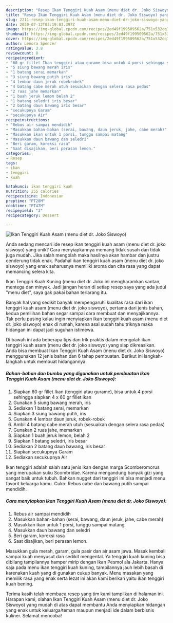 ```yaml
---
description: "Resep Ikan Tenggiri Kuah Asam (menu diet dr. Joko Siswoyo) yang Enak Banget"
title: "Resep Ikan Tenggiri Kuah Asam (menu diet dr. Joko Siswoyo) yang Enak Banget"
slug: 2211-resep-ikan-tenggiri-kuah-asam-menu-diet-dr-joko-siswoyo-yang-enak-banget
date: 2020-07-12T03:19:03.397Z
image: https://img-global.cpcdn.com/recipes/2ed49f199509562a/751x532cq70/ikan-tenggiri-kuah-asam-menu-diet-dr-joko-siswoyo-foto-resep-utama.jpg
thumbnail: https://img-global.cpcdn.com/recipes/2ed49f199509562a/751x532cq70/ikan-tenggiri-kuah-asam-menu-diet-dr-joko-siswoyo-foto-resep-utama.jpg
cover: https://img-global.cpcdn.com/recipes/2ed49f199509562a/751x532cq70/ikan-tenggiri-kuah-asam-menu-diet-dr-joko-siswoyo-foto-resep-utama.jpg
author: Lenora Spencer
ratingvalue: 3.8
reviewcount: 8
recipeingredient:
- "60 gr fillet Ikan tenggiri atau gurame bisa untuk 4 porsi sehingga siapkan 4 x 60 gr fillet ikan"
- "5 siung bawang merah iris"
- "1 batang serai memarkan"
- "3 siung bawang putih iris"
- "4 lembar daun jeruk robekrobek"
- "4 batang cabe merah utuh sesuaikan dengan selera rasa pedas"
- "2 ruas jahe memarkan"
- "1 buah jeruk lemon belah 2"
- "1 batang seledri iris besar"
- "2 batang daun bawang iris besar"
- "secukupnya Garam"
- "secukupnya Air"
recipeinstructions:
- "Rebus air sampai mendidih"
- "Masukkan bahan-bahan (serai, bawang, daun jeruk, jahe, cabe merah)"
- "Masukkan ikan untuk 1 porsi, tunggu sampai matang"
- "Masukkan daun bawang dan seledri"
- "Beri garam, koreksi rasa"
- "Saat disajikan, beri perasan lemon."
categories:
- Resep
tags:
- ikan
- tenggiri
- kuah

katakunci: ikan tenggiri kuah 
nutrition: 255 calories
recipecuisine: Indonesian
preptime: "PT28M"
cooktime: "PT47M"
recipeyield: "3"
recipecategory: Dessert

---
```



![Ikan Tenggiri Kuah Asam (menu diet dr. Joko Siswoyo)](https://img-global.cpcdn.com/recipes/2ed49f199509562a/751x532cq70/ikan-tenggiri-kuah-asam-menu-diet-dr-joko-siswoyo-foto-resep-utama.jpg)

Anda sedang mencari ide resep ikan tenggiri kuah asam (menu diet dr. joko siswoyo) yang unik? Cara menyiapkannya memang tidak susah dan tidak juga mudah. Jika salah mengolah maka hasilnya akan hambar dan justru cenderung tidak enak. Padahal ikan tenggiri kuah asam (menu diet dr. joko siswoyo) yang enak seharusnya memiliki aroma dan cita rasa yang dapat memancing selera kita.

Ikan Tenggiri Kuah Kuning (menu diet dr. Joko ini mengharamkan santan, mentega dan minyak. Jadi jangan heran di setiap resep saya yang ada judul &#34;menu diet&#34;, saya gak pakai bahan terlarang itu.

Banyak hal yang sedikit banyak mempengaruhi kualitas rasa dari ikan tenggiri kuah asam (menu diet dr. joko siswoyo), pertama dari jenis bahan, kedua pemilihan bahan segar sampai cara membuat dan menyajikannya. Tak perlu pusing kalau ingin menyiapkan ikan tenggiri kuah asam (menu diet dr. joko siswoyo) enak di rumah, karena asal sudah tahu triknya maka hidangan ini dapat jadi suguhan istimewa.


Di bawah ini ada beberapa tips dan trik praktis dalam mengolah ikan tenggiri kuah asam (menu diet dr. joko siswoyo) yang siap dikreasikan. Anda bisa membuat Ikan Tenggiri Kuah Asam (menu diet dr. Joko Siswoyo) menggunakan 12 jenis bahan dan 6 tahap pembuatan. Berikut ini langkah-langkah untuk membuat hidangannya.

<!--inarticleads1-->

##### Bahan-bahan dan bumbu yang digunakan untuk pembuatan Ikan Tenggiri Kuah Asam (menu diet dr. Joko Siswoyo):

1. Siapkan 60 gr fillet Ikan (tenggiri atau gurame), bisa untuk 4 porsi sehingga siapkan 4 x 60 gr fillet ikan
1. Gunakan 5 siung bawang merah, iris
1. Sediakan 1 batang serai, memarkan
1. Siapkan 3 siung bawang putih, iris
1. Gunakan 4 lembar daun jeruk, robek-robek
1. Ambil 4 batang cabe merah utuh (sesuaikan dengan selera rasa pedas)
1. Gunakan 2 ruas jahe, memarkan
1. Siapkan 1 buah jeruk lemon, belah 2
1. Siapkan 1 batang seledri, iris besar
1. Sediakan 2 batang daun bawang, iris besar
1. Siapkan secukupnya Garam
1. Sediakan secukupnya Air


Ikan tenggiri adalah salah satu jenis ikan dengan marga Scomberomorus yang merupakan suku Scombridae. Karena mengandung banyak gizi yang sangat baik untuk tubuh. Bahkan nugget dari tenggiri ini bisa menjadi menu favorit keluarga kamu. Cuko: Rebus cabe dan bawang putih sampai mendidih. 

<!--inarticleads2-->

##### Cara menyiapkan Ikan Tenggiri Kuah Asam (menu diet dr. Joko Siswoyo):

1. Rebus air sampai mendidih
1. Masukkan bahan-bahan (serai, bawang, daun jeruk, jahe, cabe merah)
1. Masukkan ikan untuk 1 porsi, tunggu sampai matang
1. Masukkan daun bawang dan seledri
1. Beri garam, koreksi rasa
1. Saat disajikan, beri perasan lemon.


Masukkan gula merah, garam, gula pasir dan air asam jawa. Masak kembali sampai kuah menyusut dan sedikit mengental. Ya tenggiri kuah kuning bisa dibilang tampilannya hamper mirip dengan Ikan Pesmol ala Jakarta. Hanya saja pada menu ikan tenggiri kuah kuning, tampilannya jauh lebih basah di karenakan kuah yang di gunakan cukup banyak. Menu masakan yang memilik rasa yang enak serta lezat ini akan kami berikan yaitu ikan tenggiri kuah bening. 

Terima kasih telah membaca resep yang tim kami tampilkan di halaman ini. Harapan kami, olahan Ikan Tenggiri Kuah Asam (menu diet dr. Joko Siswoyo) yang mudah di atas dapat membantu Anda menyiapkan hidangan yang enak untuk keluarga/teman maupun menjadi ide dalam berbisnis kuliner. Selamat mencoba!
